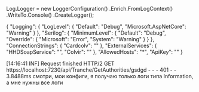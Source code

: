 Log.Logger = new LoggerConfiguration()
    .Enrich.FromLogContext()
    .WriteTo.Console()
.CreateLogger();

{
  "Logging": {
    "LogLevel": {
      "Default": "Debug",
      "Microsoft.AspNetCore": "Warning"
    }
  },
  "Serilog": {
    "MinimumLevel": {
      "Default": "Debug",
      "Override": {
        "Microsoft": "Error",
        "System": "Warning"
      }
    }
  },
  "ConnectionStrings": {
    "Cardcolv": ""
  },
  "ExternalServices": {
    "HHDSoapService": "",
    "Colvir": ""
  },
  "AllowedHosts": "*",
  "ApiKey": ""
}


[14:16:41 INF] Request finished HTTP/2 GET https://localhost:7230/api/Tranche/GetAuthorities/gsdgd - - - 401 - - 3.8488ms смотри, мои конфиги, я получаю только логи типа Information, а мне нужны все логи
